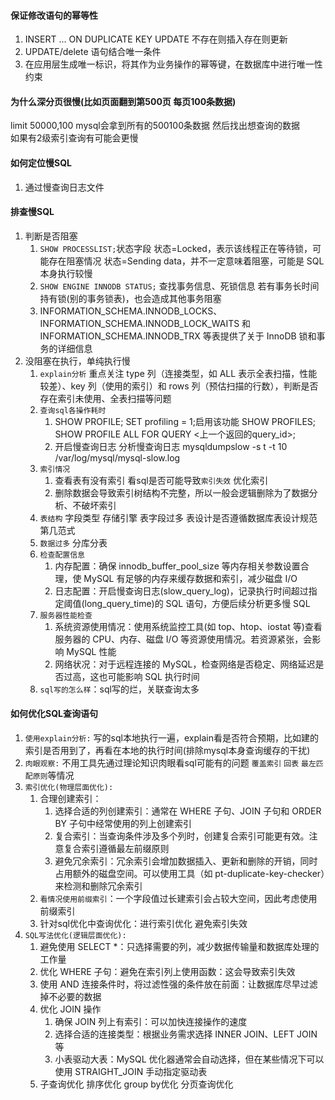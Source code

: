 #### 保证修改语句的幂等性
1. INSERT ... ON DUPLICATE KEY UPDATE 不存在则插入存在则更新
2. UPDATE/delete 语句结合唯一条件
3. 在应用层生成唯一标识，将其作为业务操作的幂等键，在数据库中进行唯一性约束


#### 为什么深分页很慢(比如页面翻到第500页 每页100条数据)
limit 50000,100 mysql会拿到所有的500100条数据 然后找出想查询的数据  
如果有2级索引查询有可能会更慢


#### 如何定位慢SQL
1. 通过慢查询日志文件


#### 排查慢SQL
1. 判断是否阻塞
    1. `SHOW PROCESSLIST;`状态字段
    状态=Locked，表示该线程正在等待锁，可能存在阻塞情况
    状态=Sending data，并不一定意味着阻塞，可能是 SQL 本身执行较慢
    2. `SHOW ENGINE INNODB STATUS;` 查找事务信息、死锁信息
    若有事务长时间持有锁(别的事务锁表)，也会造成其他事务阻塞
    3. INFORMATION_SCHEMA.INNODB_LOCKS、INFORMATION_SCHEMA.INNODB_LOCK_WAITS 和 INFORMATION_SCHEMA.INNODB_TRX 等表提供了关于 InnoDB 锁和事务的详细信息
2. 没阻塞在执行，单纯执行慢
    1. `explain分析`
       重点关注 type 列（连接类型，如 ALL 表示全表扫描，性能较差）、key 列（使用的索引）和 rows 列（预估扫描的行数），判断是否存在索引未使用、全表扫描等问题
    2. `查询sql各操作耗时`
        1. SHOW PROFILE; SET profiling = 1;启用该功能 SHOW PROFILES; SHOW PROFILE ALL FOR QUERY <上一个返回的query_id>;
        2. 开启慢查询日志 分析慢查询日志 mysqldumpslow -s t -t 10 /var/log/mysql/mysql-slow.log
    3. `索引情况`
        1. 查看表有没有索引 看sql是否可能导致`索引失效` 优化索引
        2. 删除数据会导致索引树结构不完整，所以一般会逻辑删除为了数据分析、不破坏索引
    4. `表结构` 字段类型 存储引擎 表字段过多 表设计是否遵循数据库表设计规范 第几范式
    5. `数据过多` 分库分表
    6. `检查配置信息`
        1. 内存配置：确保 innodb_buffer_pool_size 等内存相关参数设置合理，使 MySQL 有足够的内存来缓存数据和索引，减少磁盘 I/O
        2. 日志配置：开启慢查询日志(slow_query_log)，记录执行时间超过指定阈值(long_query_time)的 SQL 语句，方便后续分析更多慢 SQL
    7. `服务器性能检查`
        1. 系统资源使用情况：使用系统监控工具(如 top、htop、iostat 等)查看服务器的 CPU、内存、磁盘 I/O 等资源使用情况。若资源紧张，会影响 MySQL 性能
        2. 网络状况：对于远程连接的 MySQL，检查网络是否稳定、网络延迟是否过高，这也可能影响 SQL 执行时间
    8. `sql写的怎么样`：sql写的烂，关联查询太多


#### 如何优化SQL查询语句
1. `使用explain分析:`
   写的sql本地执行一遍，explain看是否符合预期，比如建的索引是否用到了，再看在本地的执行时间(排除mysql本身查询缓存的干扰)
2. `肉眼观察:`
   不用工具先通过理论知识肉眼看sql可能有的问题  `覆盖索引` `回表` `最左匹配原则`等情况
3. `索引优化(物理层面优化):`
    1. 合理创建索引：
        1. 选择合适的列创建索引：通常在 WHERE 子句、JOIN 子句和 ORDER BY 子句中经常使用的列上创建索引
        2. 复合索引：当查询条件涉及多个列时，创建复合索引可能更有效。注意复合索引遵循最左前缀原则
        3. 避免冗余索引：冗余索引会增加数据插入、更新和删除的开销，同时占用额外的磁盘空间。可以使用工具（如 pt-duplicate-key-checker）来检测和删除冗余索引
    2. `看情况使用前缀索引`：一个字段值过长建索引会占较大空间，因此考虑使用前缀索引
    3. 针对sql优化中查询优化：进行索引优化 避免索引失效
4. `SQL写法优化(逻辑层面优化):`
    1. 避免使用 SELECT *：只选择需要的列，减少数据传输量和数据库处理的工作量
    2. 优化 WHERE 子句：避免在索引列上使用函数：这会导致索引失效
    3. 使用 AND 连接条件时，将过滤性强的条件放在前面：让数据库尽早过滤掉不必要的数据
    4. 优化 JOIN 操作
        1. 确保 JOIN 列上有索引：可以加快连接操作的速度
        2. 选择合适的连接类型：根据业务需求选择 INNER JOIN、LEFT JOIN 等
        3. 小表驱动大表：MySQL 优化器通常会自动选择，但在某些情况下可以使用 STRAIGHT_JOIN 手动指定驱动表
    5. 子查询优化 排序优化 group by优化 分页查询优化